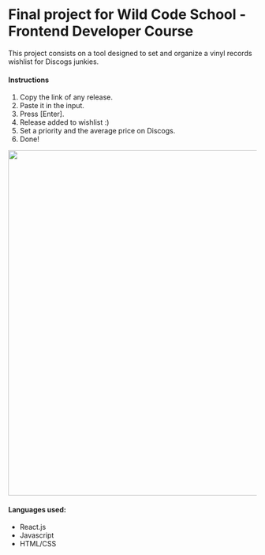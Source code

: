 # Final project for Wild Code School - Frontend Developer Course

This project consists on a tool designed to set and organize a vinyl records wishlist for Discogs junkies.
<br />

#### Instructions
                
1. Copy the link of any release.
2. Paste it in the input.
3. Press [Enter].
4. Release added to wishlist :)
5. Set a priority and the average price on Discogs.
6. Done!


<p align="center">
  <img width="700px;" src="https://media1.giphy.com/media/gMrFaFo4YXvwBi5u1W/giphy.gif" alt="" />
</p>



#### Languages used:

 - React.js
 - Javascript
 - HTML/CSS
